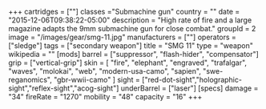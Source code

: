 +++
cartridges = [""]
classes ="Submachine gun"
country = ""
date = "2015-12-06T09:38:22-05:00"
description = "High rate of fire and a large magazine adapts the 9mm submachine gun for close combat."
groupId = 2
image = "/images/gear/smg-11.jpg"
manufacturers = [""]
operators = ["sledge"]
tags = ["secondary weapon"]
title = "SMG 11"
type = "weapon"
wikipedia = ""
[mods]
  barrel = ["suppressor", "flash-hider", "compensator"]
  grip = ["vertical-grip"]
  skin = [
    "fire",
    "elephant",
    "engraved",
    "trafalgar",
    "waves",
    "molokai",
    "web",
    "modern-usa-camo",
    "sapien",
    "swe-reganomics",
    "gbr-wwii-camo"
  ]
  sight = ["red-dot-sight","holographic-sight","reflex-sight","acog-sight"]
  underBarrel = ["laser"]
[specs]
  damage = "34"
  fireRate = "1270"
  mobility = "48"
  capacity = "16"
+++

